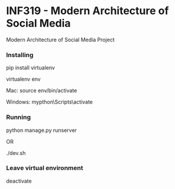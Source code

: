 # INF319 - Modern Architecture of Social Media

Modern Architecture of Social Media Project

### Installing

pip install virtualenv

virtualenv env

Mac:
source env/bin/activate

Windows:
mypthon\Scripts\activate

### Running

python manage.py runserver

OR

./dev.sh

### Leave virtual environment

deactivate
